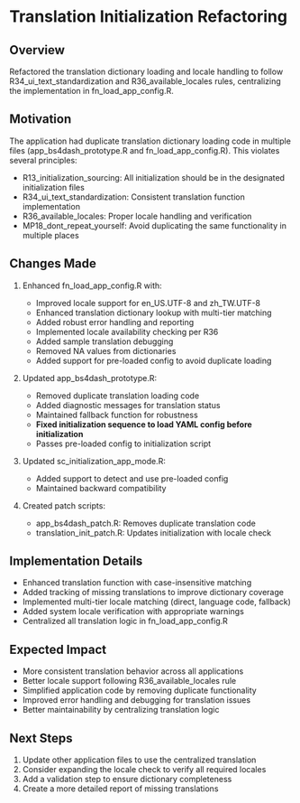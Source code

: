 # Translation Initialization Refactoring

## Overview
Refactored the translation dictionary loading and locale handling to follow R34_ui_text_standardization and R36_available_locales rules, centralizing the implementation in fn_load_app_config.R.

## Motivation
The application had duplicate translation dictionary loading code in multiple files (app_bs4dash_prototype.R and fn_load_app_config.R). This violates several principles:
- R13_initialization_sourcing: All initialization should be in the designated initialization files
- R34_ui_text_standardization: Consistent translation function implementation
- R36_available_locales: Proper locale handling and verification
- MP18_dont_repeat_yourself: Avoid duplicating the same functionality in multiple places

## Changes Made

1. Enhanced fn_load_app_config.R with:
   - Improved locale support for en_US.UTF-8 and zh_TW.UTF-8
   - Enhanced translation dictionary lookup with multi-tier matching
   - Added robust error handling and reporting
   - Implemented locale availability checking per R36
   - Added sample translation debugging
   - Removed NA values from dictionaries
   - Added support for pre-loaded config to avoid duplicate loading

2. Updated app_bs4dash_prototype.R:
   - Removed duplicate translation loading code
   - Added diagnostic messages for translation status
   - Maintained fallback function for robustness
   - **Fixed initialization sequence to load YAML config before initialization**
   - Passes pre-loaded config to initialization script

3. Updated sc_initialization_app_mode.R:
   - Added support to detect and use pre-loaded config
   - Maintained backward compatibility

4. Created patch scripts:
   - app_bs4dash_patch.R: Removes duplicate translation code
   - translation_init_patch.R: Updates initialization with locale check

## Implementation Details
- Enhanced translation function with case-insensitive matching
- Added tracking of missing translations to improve dictionary coverage
- Implemented multi-tier locale matching (direct, language code, fallback)
- Added system locale verification with appropriate warnings
- Centralized all translation logic in fn_load_app_config.R

## Expected Impact
- More consistent translation behavior across all applications
- Better locale support following R36_available_locales rule
- Simplified application code by removing duplicate functionality
- Improved error handling and debugging for translation issues
- Better maintainability by centralizing translation logic

## Next Steps
1. Update other application files to use the centralized translation
2. Consider expanding the locale check to verify all required locales
3. Add a validation step to ensure dictionary completeness
4. Create a more detailed report of missing translations